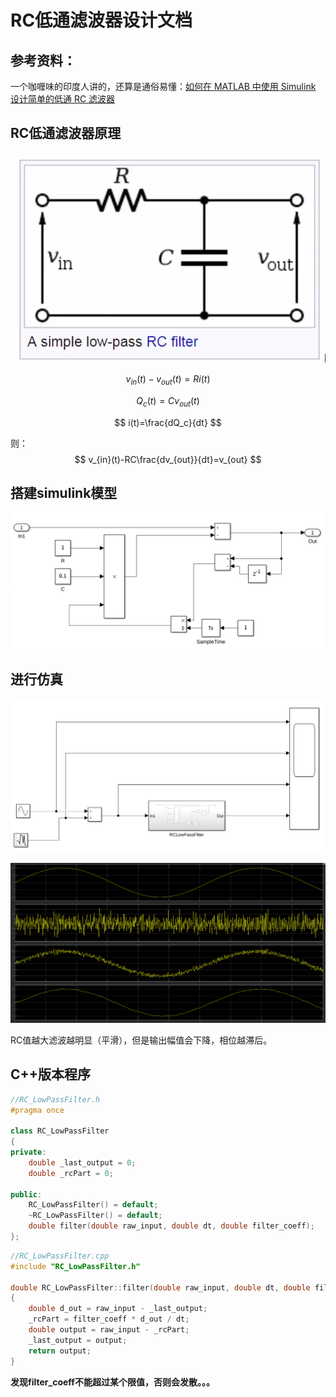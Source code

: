 # RC低通滤波器设计文档

## 参考资料：

一个咖喱味的印度人讲的，还算是通俗易懂：[如何在 MATLAB 中使用 Simulink 设计简单的低通 RC 滤波器](https://www.bilibili.com/video/BV1uP4y1p7Se?from=search&seid=10730602609805986110&spm_id_from=333.337.0.0)

## RC低通滤波器原理



![image-20210915150150015](RC_LowPassFilter.assets/image-20210915150150015.png)

$$
v_{in}(t)-v_{out}(t)=Ri(t)
$$

$$
Q_c(t)=Cv_{out}(t)
$$

$$
i(t)=\frac{dQ_c}{dt}
$$

则：
$$
v_{in}(t)-RC\frac{dv_{out}}{dt}=v_{out}
$$

## 搭建simulink模型

![image-20210915152748134](RC_LowPassFilter.assets/image-20210915152748134.png)

## 进行仿真

![image-20210915153341127](RC_LowPassFilter.assets/image-20210915153341127.png)

![image-20210915153312538](RC_LowPassFilter.assets/image-20210915153312538.png)

RC值越大滤波越明显（平滑），但是输出幅值会下降，相位越滞后。

## C++版本程序

```cpp
//RC_LowPassFilter.h
#pragma once

class RC_LowPassFilter
{
private:
    double _last_output = 0;
    double _rcPart = 0;

public:
    RC_LowPassFilter() = default;
    ~RC_LowPassFilter() = default;
    double filter(double raw_input, double dt, double filter_coeff);
};


```

```cpp
//RC_LowPassFilter.cpp
#include "RC_LowPassFilter.h"

double RC_LowPassFilter::filter(double raw_input, double dt, double filter_coeff)
{
    double d_out = raw_input - _last_output;
    _rcPart = filter_coeff * d_out / dt;
    double output = raw_input - _rcPart;
    _last_output = output;
    return output;
}
```

**发现filter_coeff不能超过某个限值，否则会发散。。。**
